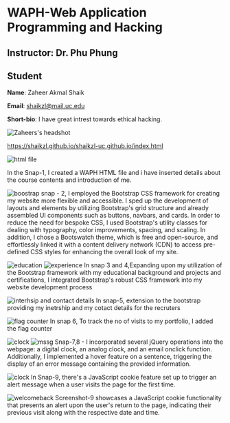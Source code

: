 # WAPH-Web Application Programming and Hacking

## Instructor: Dr. Phu Phung
## Student

**Name**: Zaheer Akmal Shaik

**Email**: shaikzl@mail.uc.edu

**Short-bio**: I have great intrest towards ethical hacking. 

![Zaheers's headshot](images/zaheerpic.jpeg)

https://shaikzl.github.io/shaikzl-uc.github.io/index.html

 ![html file](images/i1.png)

In the Snap-1, I created a WAPH HTML file and i have inserted details about the course contents and introduction of me.

![boostrap](images/i2.png)
snap - 2, I employed the Bootstrap CSS framework for creating my website more flexible and accessible. I sped up the development of layouts and elements by utilizing Bootstrap's grid structure and already assembled UI components such as buttons, navbars, and cards. In order to reduce the need for bespoke CSS, I used Bootstrap's utility classes for dealing with typography, color improvements, spacing, and scaling. In addition, I chose a Bootswatch theme, which is free and open-source, and effortlessly linked it with a content delivery network (CDN) to access pre-defined CSS styles for enhancing the overall look of my site.

![education](images/i3.png)
![experience](images/i4.png)
In snap 3 and 4,Expanding upon my utilization of the Bootstrap framework with my educational background and projects and certifications, I integrated Bootstrap's robust CSS framework into my website development process

![interhsip and contact details](images/i5.png)
In snap-5, extension to the bootstrap providing my inetrship and my cotact details for the recruters

![flag counter](images/i6.png)
In snap 6, To track the no of visits to my portfolio, I added the flag counter

![clock](images/i8.png)
![mssg](images/i9.png)
Snap-7,8 - I incorporated several jQuery operations into the webpage: a digital clock, an analog clock, and an email onclick function. Additionally, I implemented a hover feature on a sentence, triggering the display of an error message containing the provided information.

![clock](images/i10.png)
In Snap-9, there's a JavaScript cookie feature set up to trigger an alert message when a user visits the page for the first time.

![welcomeback](images/i11.png)
Screenshot-9 showcases a JavaScript cookie functionality that presents an alert upon the user's return to the page, indicating their previous visit along with the respective date and time.
